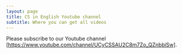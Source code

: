 ```yaml
---
layout: page
title: CS in English Youtube channel
subtitle: Where you can get all videos
---
```


Please subscribe to our Youtube channel [https://www.youtube.com/channel/UCyCSSAU2C8m7Zo_QZnbbiSw].